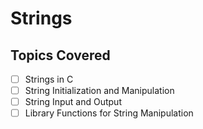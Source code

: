 # Strings

## Topics Covered
- [ ] Strings in C
- [ ] String Initialization and Manipulation
- [ ] String Input and Output
- [ ] Library Functions for String Manipulation